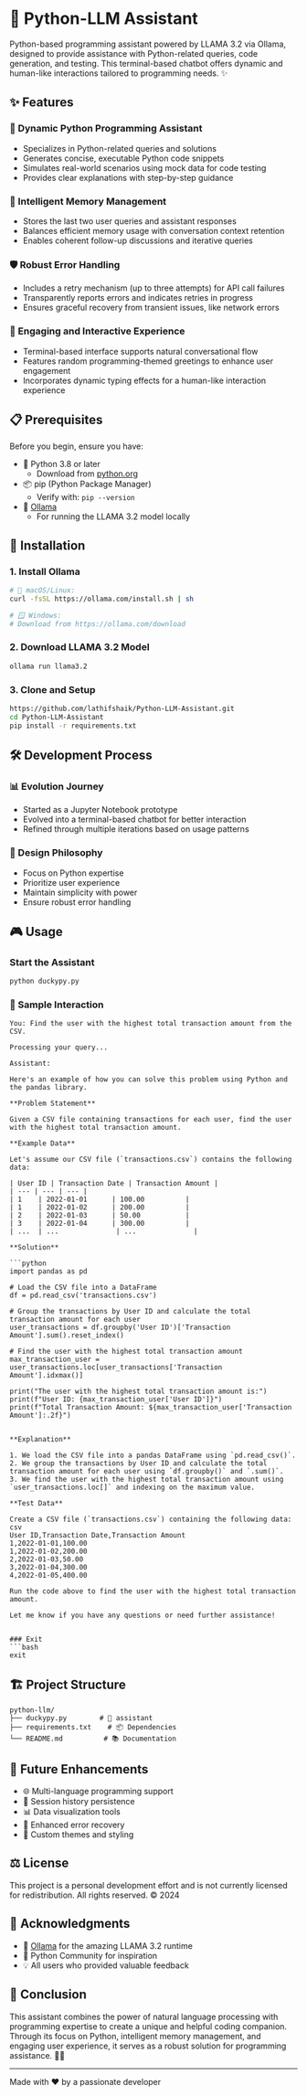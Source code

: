 # 🤖 Python-LLM Assistant

Python-based programming assistant powered by LLAMA 3.2 via Ollama, designed to provide assistance with Python-related queries, code generation, and testing. This terminal-based chatbot offers dynamic and human-like interactions tailored to programming needs. ✨

## ✨ Features

### 🐍 Dynamic Python Programming Assistant
- Specializes in Python-related queries and solutions
- Generates concise, executable Python code snippets
- Simulates real-world scenarios using mock data for code testing
- Provides clear explanations with step-by-step guidance

### 🧠 Intelligent Memory Management
- Stores the last two user queries and assistant responses
- Balances efficient memory usage with conversation context retention
- Enables coherent follow-up discussions and iterative queries

### 🛡️ Robust Error Handling
- Includes a retry mechanism (up to three attempts) for API call failures
- Transparently reports errors and indicates retries in progress
- Ensures graceful recovery from transient issues, like network errors

### 💫 Engaging and Interactive Experience
- Terminal-based interface supports natural conversational flow
- Features random programming-themed greetings to enhance user engagement
- Incorporates dynamic typing effects for a human-like interaction experience

## 📋 Prerequisites

Before you begin, ensure you have:

- 🐍 Python 3.8 or later
  - Download from [python.org](https://python.org)
- 📦 pip (Python Package Manager)
  - Verify with: `pip --version`
- 🚀 [Ollama](https://ollama.com)
  - For running the LLAMA 3.2 model locally

## 🚀 Installation

### 1. Install Ollama
```bash
# 🍎 macOS/Linux:
curl -fsSL https://ollama.com/install.sh | sh

# 🪟 Windows:
# Download from https://ollama.com/download
```

### 2. Download LLAMA 3.2 Model
```bash
ollama run llama3.2
```

### 3. Clone and Setup
```bash
https://github.com/lathifshaik/Python-LLM-Assistant.git
cd Python-LLM-Assistant
pip install -r requirements.txt
```

## 🛠️ Development Process

### 📊 Evolution Journey
- Started as a Jupyter Notebook prototype
- Evolved into a terminal-based chatbot for better interaction
- Refined through multiple iterations based on usage patterns

### 🎯 Design Philosophy
- Focus on Python expertise
- Prioritize user experience
- Maintain simplicity with power
- Ensure robust error handling

## 🎮 Usage

### Start the Assistant
```bash
python duckypy.py
```

### 💬 Sample Interaction
```
You: Find the user with the highest total transaction amount from the CSV.

Processing your query...

Assistant:

Here's an example of how you can solve this problem using Python and the pandas library.

**Problem Statement**

Given a CSV file containing transactions for each user, find the user with the highest total transaction amount.

**Example Data**

Let's assume our CSV file (`transactions.csv`) contains the following data:

| User ID | Transaction Date | Transaction Amount |
| --- | --- | --- |
| 1    | 2022-01-01      | 100.00          |
| 1    | 2022-01-02      | 200.00          |
| 2    | 2022-01-03      | 50.00           |
| 3    | 2022-01-04      | 300.00          |
| ...  | ...              | ...              |

**Solution**

```python
import pandas as pd

# Load the CSV file into a DataFrame
df = pd.read_csv('transactions.csv')

# Group the transactions by User ID and calculate the total transaction amount for each user
user_transactions = df.groupby('User ID')['Transaction Amount'].sum().reset_index()

# Find the user with the highest total transaction amount
max_transaction_user = user_transactions.loc[user_transactions['Transaction Amount'].idxmax()]

print("The user with the highest total transaction amount is:")
print(f"User ID: {max_transaction_user['User ID']}")
print(f"Total Transaction Amount: ${max_transaction_user['Transaction Amount']:.2f}")


**Explanation**

1. We load the CSV file into a pandas DataFrame using `pd.read_csv()`.
2. We group the transactions by User ID and calculate the total transaction amount for each user using `df.groupby()` and `.sum()`.
3. We find the user with the highest total transaction amount using `user_transactions.loc[]` and indexing on the maximum value.

**Test Data**

Create a CSV file (`transactions.csv`) containing the following data:
csv
User ID,Transaction Date,Transaction Amount
1,2022-01-01,100.00
1,2022-01-02,200.00
2,2022-01-03,50.00
3,2022-01-04,300.00
4,2022-01-05,400.00

Run the code above to find the user with the highest total transaction amount.

Let me know if you have any questions or need further assistance!


### Exit
```bash
exit
```

## 🏗️ Project Structure
```
python-llm/
├── duckypy.py        # 🎯 assistant
├── requirements.txt    # 📦 Dependencies
└── README.md          # 📚 Documentation
```

## 🚀 Future Enhancements

- 🌐 Multi-language programming support
- 💾 Session history persistence
- 📊 Data visualization tools
- 🔄 Enhanced error recovery
- 🎨 Custom themes and styling

## ⚖️ License

This project is a personal development effort and is not currently licensed for redistribution. All rights reserved. ©️ 2024

## 🙏 Acknowledgments

- 🚀 [Ollama](https://ollama.com) for the amazing LLAMA 3.2 runtime
- 🐍 Python Community for inspiration
- 💡 All users who provided valuable feedback

## 🎯 Conclusion

This assistant combines the power of natural language processing with programming expertise to create a unique and helpful coding companion. Through its focus on Python, intelligent memory management, and engaging user experience, it serves as a robust solution for programming assistance. 🚀✨

---
Made with ❤️ by a passionate developer
